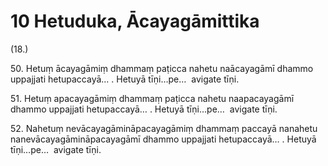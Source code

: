 

# 10 Hetuduka, Ācayagāmittika


(18.)

50\. Hetuṃ ācayagāmiṃ dhammaṃ paṭicca nahetu naācayagāmī dhammo uppajjati hetupaccayā… . Hetuyā tīṇi…pe…  avigate tīṇi.

51\. Hetuṃ apacayagāmiṃ dhammaṃ paṭicca nahetu naapacayagāmī dhammo uppajjati hetupaccayā… . Hetuyā tīṇi…pe…  avigate tīṇi.

52\. Nahetuṃ nevācayagāmināpacayagāmiṃ dhammaṃ paccayā nanahetu nanevācayagāmināpacayagāmī dhammo uppajjati hetupaccayā… . Hetuyā tīṇi…pe…  avigate tīṇi.



